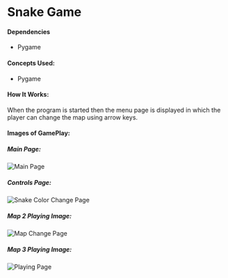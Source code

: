 # Snake Game

#### Dependencies
  - Pygame

#### Concepts Used:
  - Pygame

#### How It Works:

When the program is started then the menu page is displayed in which the player can change the map using arrow keys.

#### Images of GamePlay:
##### Main Page:
![Main Page](https://github.com/adityashai925/Snake_Game/blob/master/GamePlay/main-page.png?raw=true)
##### Controls Page:
![Snake Color Change Page](https://github.com/adityashai925/Snake_Game/blob/master/GamePlay/controls-page.png?raw=true)
##### Map 2 Playing Image:
![Map Change Page](https://github.com/adityashai925/Snake_Game/blob/master/GamePlay/playing-img(map2).png?raw=true)
##### Map 3 Playing Image:
![Playing Page](https://github.com/adityashai925/Snake_Game/blob/master/GamePlay/playing-img(map3).png?raw=true)
